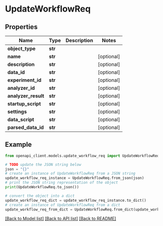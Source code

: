 # UpdateWorkflowReq


## Properties

Name | Type | Description | Notes
------------ | ------------- | ------------- | -------------
**object_type** | **str** |  | 
**name** | **str** |  | [optional] 
**description** | **str** |  | [optional] 
**data_id** | **str** |  | [optional] 
**experiment_id** | **str** |  | [optional] 
**analyzer_id** | **str** |  | [optional] 
**analyzer_result** | **str** |  | [optional] 
**startup_script** | **str** |  | [optional] 
**settings** | **str** |  | [optional] 
**data_script** | **str** |  | [optional] 
**parsed_data_id** | **str** |  | [optional] 

## Example

```python
from openapi_client.models.update_workflow_req import UpdateWorkflowReq

# TODO update the JSON string below
json = "{}"
# create an instance of UpdateWorkflowReq from a JSON string
update_workflow_req_instance = UpdateWorkflowReq.from_json(json)
# print the JSON string representation of the object
print(UpdateWorkflowReq.to_json())

# convert the object into a dict
update_workflow_req_dict = update_workflow_req_instance.to_dict()
# create an instance of UpdateWorkflowReq from a dict
update_workflow_req_from_dict = UpdateWorkflowReq.from_dict(update_workflow_req_dict)
```
[[Back to Model list]](../README.md#documentation-for-models) [[Back to API list]](../README.md#documentation-for-api-endpoints) [[Back to README]](../README.md)


